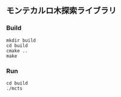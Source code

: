 ## モンテカルロ木探索ライブラリ
### Build
```
mkdir build
cd build
cmake ..
make
```

### Run
```
cd build
./mcts
```
